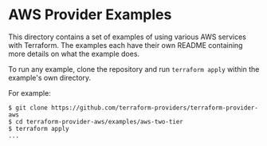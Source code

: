 # AWS Provider Examples

This directory contains a set of examples of using various AWS services with
Terraform. The examples each have their own README containing more details
on what the example does.

To run any example, clone the repository and run `terraform apply` within
the example's own directory.

For example:

```
$ git clone https://github.com/terraform-providers/terraform-provider-aws
$ cd terraform-provider-aws/examples/aws-two-tier
$ terraform apply
...
```
